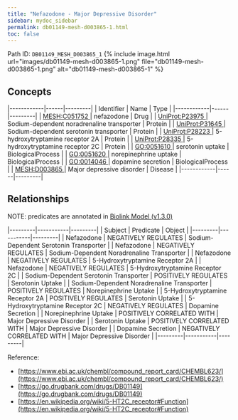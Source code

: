 ```yaml
---
title: "Nefazodone - Major Depressive Disorder"
sidebar: mydoc_sidebar
permalink: db01149-mesh-d003865-1.html
toc: false 
---
```



Path ID: `DB01149_MESH_D003865_1`
{% include image.html url="images/db01149-mesh-d003865-1.png" file="db01149-mesh-d003865-1.png" alt="db01149-mesh-d003865-1" %}

## Concepts

|------------|------|---------|
| Identifier | Name | Type    |
|------------|------|---------|
| <a href="https://identifiers.org/MESH:C051752">MESH:C051752 </a> | nefazodone | Drug |
| <a href="https://identifiers.org/UniProt:P23975">UniProt:P23975 </a> | Sodium-dependent noradrenaline transporter | Protein |
| <a href="https://identifiers.org/UniProt:P31645">UniProt:P31645 </a> | Sodium-dependent serotonin transporter | Protein |
| <a href="https://identifiers.org/UniProt:P28223">UniProt:P28223 </a> | 5-hydroxytryptamine receptor 2A | Protein |
| <a href="https://identifiers.org/UniProt:P28335">UniProt:P28335 </a> | 5-hydroxytryptamine receptor 2C | Protein |
| <a href="https://identifiers.org/GO:0051610">GO:0051610 </a> | serotonin uptake | BiologicalProcess |
| <a href="https://identifiers.org/GO:0051620">GO:0051620 </a> | norepinephrine uptake | BiologicalProcess |
| <a href="https://identifiers.org/GO:0014046">GO:0014046 </a> | dopamine secretion | BiologicalProcess |
| <a href="https://identifiers.org/MESH:D003865">MESH:D003865 </a> | Major depressive disorder | Disease |
|------------|------|---------|

## Relationships


NOTE: predicates are annotated in <a href="https://github.com/biolink/biolink-model/releases/tag/v1.3.0">Biolink Model (v1.3.0)</a>

|---------|-----------|---------|
| Subject | Predicate | Object  |
|---------|-----------|---------|
| Nefazodone | NEGATIVELY REGULATES | Sodium-Dependent Serotonin Transporter |
| Nefazodone | NEGATIVELY REGULATES | Sodium-Dependent Noradrenaline Transporter |
| Nefazodone | NEGATIVELY REGULATES | 5-Hydroxytryptamine Receptor 2A |
| Nefazodone | NEGATIVELY REGULATES | 5-Hydroxytryptamine Receptor 2C |
| Sodium-Dependent Serotonin Transporter | POSITIVELY REGULATES | Serotonin Uptake |
| Sodium-Dependent Noradrenaline Transporter | POSITIVELY REGULATES | Norepinephrine Uptake |
| 5-Hydroxytryptamine Receptor 2A | POSITIVELY REGULATES | Serotonin Uptake |
| 5-Hydroxytryptamine Receptor 2C | NEGATIVELY REGULATES | Dopamine Secretion |
| Norepinephrine Uptake | POSITIVELY CORRELATED WITH | Major Depressive Disorder |
| Serotonin Uptake | POSITIVELY CORRELATED WITH | Major Depressive Disorder |
| Dopamine Secretion | NEGATIVELY CORRELATED WITH | Major Depressive Disorder |
|---------|-----------|---------|

Reference: 
  - [https://www.ebi.ac.uk/chembl/compound_report_card/CHEMBL623/](https://www.ebi.ac.uk/chembl/compound_report_card/CHEMBL623/)
  - [https://go.drugbank.com/drugs/DB01149](https://go.drugbank.com/drugs/DB01149)
  - [https://en.wikipedia.org/wiki/5-HT2C_receptor#Function](https://en.wikipedia.org/wiki/5-HT2C_receptor#Function)
